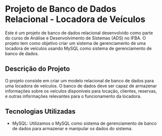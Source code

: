 # Projeto de Banco de Dados Relacional - Locadora de Veículos

Este é um projeto de banco de dados relacional desenvolvido como parte do curso de Análise e Desenvolvimento de Sistemas (ADS) no IFBA. O projeto tem como objetivo criar um sistema de gerenciamento de uma locadora de veículos usando MySQL como sistema de gerenciamento de banco de dados.

## Descrição do Projeto

O projeto consiste em criar um modelo relacional de banco de dados para uma locadora de veículos. O banco de dados deve ser capaz de armazenar informações sobre os veículos disponíveis para locação, clientes, reservas, e outras informações relevantes para o funcionamento da locadora.

## Tecnologias Utilizadas

- MySQL: Utilizamos o MySQL como sistema de gerenciamento de banco de dados para armazenar e manipular os dados do sistema.
